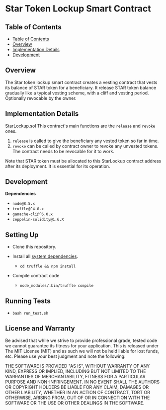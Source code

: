 # Star Token Lockup Smart Contract

## Table of Contents

* [Table of Contents](#table-of-contents)
* [Overview](#overview)
* [Implementation Details](#implementation-details)
* [Development](#development)

## Overview

The Star token lockup smart contract creates a vesting contract that vests its balance of STAR token for a beneficiary.
It release STAR token balance gradually like a typical vesting scheme, with a cliff and vesting period. Optionally revocable by the
owner.

## Implementation Details

StarLockup.sol
This contract's main functions are the `release` and `revoke` ones.

1. `release` is called to give the beneficiary any vested token so far in time.
2. `revoke` can be called by contract owner to revoke any unvested tokens. The contract needs to be revocable for it to work.

Note that STAR token must be allocated to this StarLockup contract address after its deployment. It is essential for its operation.

## Development

**Dependencies**

* `node@8.5.x`
* `truffle@^4.0.x`
* `ganache-cli@^6.0.x`
* `zeppelin-solidity@1.6.X`

## Setting Up

* Clone this repository.

* Install all [system dependencies](#development).

  * `cd truffle && npm install`

* Compile contract code

  * `node_modules/.bin/truffle compile`

## Running Tests

* `bash run_test.sh`

## License and Warranty

Be advised that while we strive to provide professional grade, tested code we cannot guarantee its fitness for your application. This is released under The MIT License (MIT) and as such we will not be held liable for lost funds, etc. Please use your best judgment and note the following:

THE SOFTWARE IS PROVIDED "AS IS", WITHOUT WARRANTY OF ANY KIND, EXPRESS OR IMPLIED, INCLUDING BUT NOT LIMITED TO THE WARRANTIES OF MERCHANTABILITY, FITNESS FOR A PARTICULAR PURPOSE AND NON-INFRINGEMENT. IN NO EVENT SHALL THE AUTHORS OR COPYRIGHT HOLDERS BE LIABLE FOR ANY CLAIM, DAMAGES OR OTHER LIABILITY, WHETHER IN AN ACTION OF CONTRACT, TORT OR OTHERWISE, ARISING FROM, OUT OF OR IN CONNECTION WITH THE SOFTWARE OR THE USE OR OTHER DEALINGS IN THE SOFTWARE.
